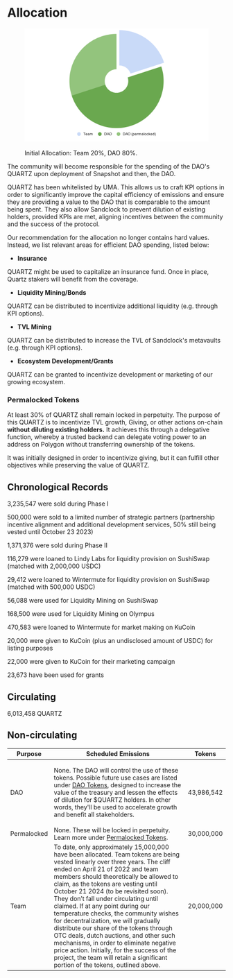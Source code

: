 # Allocation



<figure><img src="../.gitbook/assets/chart.svg" alt=""><figcaption><p>Initial Allocation: Team 20%, DAO 80%.</p></figcaption></figure>

The community will become responsible for the spending of the DAO's QUARTZ upon deployment of Snapshot and then, the DAO.

QUARTZ has been whitelisted by UMA. This allows us to craft KPI options in order to significantly improve the capital efficiency of emissions and ensure they are providing a value to the DAO that is comparable to the amount being spent. They also allow Sandclock to prevent dilution of existing holders, provided KPIs are met, aligning incentives between the community and the success of the protocol.

&#x20;Our recommendation for the allocation no longer contains hard values. Instead, we list relevant areas for efficient DAO spending, listed below:

* **Insurance**

QUARTZ might be used to capitalize an insurance fund. Once in place, Quartz stakers will benefit from the coverage.

* **Liquidity Mining/Bonds**

QUARTZ can be distributed to incentivize additional liquidity (e.g. through KPI options).

* **TVL Mining**

QUARTZ can be distributed to increase the TVL of Sandclock's metavaults (e.g. through KPI options).

* **Ecosystem Development/Grants**

QUARTZ can be granted to incentivize development or marketing of our growing ecosystem.

### Permalocked Tokens

At least 30% of QUARTZ shall remain locked in perpetuity. The purpose of this QUARTZ is to incentivize TVL growth, Giving, or other actions on-chain **without diluting existing holders.** It achieves this through a delegative function, whereby a trusted backend can delegate voting power to an address on Polygon without transferring ownership of the tokens.

It was initially designed in order to incentivize giving, but it can fulfill other objectives while preserving the value of QUARTZ.

## Chronological Records

3,235,547 were sold during Phase I

500,000 were sold to a limited number of strategic partners (partnership incentive alignment and additional development services, 50% still being vested until October 23 2023)

1,371,376 were sold during Phase II

116,279 were loaned to Lindy Labs for liquidity provision on SushiSwap (matched with 2,000,000 USDC)

29,412 were loaned to Wintermute for liquidity provision on SushiSwap (matched with 500,000 USDC)

56,088 were used for Liquidity Mining on SushiSwap

168,500 were used for Liquidity Mining on Olympus

470,583 were loaned to Wintermute for market making on KuCoin

20,000 were given to KuCoin (plus an undisclosed amount of USDC) for listing purposes

22,000 were given to KuCoin for their marketing campaign

23,673 have been used for grants

## Circulating

6,013,458 QUARTZ

## Non-circulating

| Purpose     | Scheduled Emissions                                                                                                                                                                                                                                                                                                                                                                                                                                                                                                                                                                                                                                                                                                         | Tokens     |
| ----------- | --------------------------------------------------------------------------------------------------------------------------------------------------------------------------------------------------------------------------------------------------------------------------------------------------------------------------------------------------------------------------------------------------------------------------------------------------------------------------------------------------------------------------------------------------------------------------------------------------------------------------------------------------------------------------------------------------------------------------- | ---------- |
| DAO         | <p>None. The DAO will control the use of these tokens. Possible future use cases are listed under <a href="allocation.md">DAO Tokens</a>, designed to increase the value of the treasury and lessen the effects of dilution for $QUARTZ holders. In other words, they'll be used to accelerate growth and benefit all stakeholders.<br></p>                                                                                                                                                                                                                                                                                                                                                                                 | 43,986,542 |
| Permalocked | None. These will be locked in perpetuity. Learn more under [Permalocked Tokens](allocation.md#permalocked-tokens)​.                                                                                                                                                                                                                                                                                                                                                                                                                                                                                                                                                                                                         | 30,000,000 |
| Team        |  To date, only approximately 15,000,000 have been allocated. Team tokens are being vested linearly over three years. The cliff ended on April 21 of 2022 and team members should theoretically be allowed to claim, as the tokens are vesting until October 21 2024 (to be revisited soon). They don’t fall under circulating until claimed. If at any point during our temperature checks, the community wishes for decentralization, we will gradually distribute our share of the tokens through OTC deals, dutch auctions, and other such mechanisms, in order to eliminate negative price action. Initially, for the success of the project, the team will retain a significant portion of the tokens, outlined above. | 20,000,000 |

